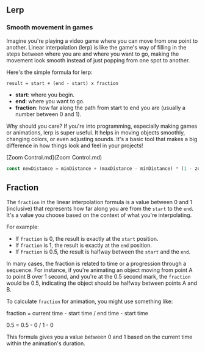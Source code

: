 ## Lerp

### Smooth movement in games

Imagine you're playing a video game where you can move from one point to another. Linear interpolation (lerp) is like the game's way of filling in the steps between where you are and where you want to go, making the movement look smooth instead of just popping from one spot to another.

Here's the simple formula for lerp:

```
result = start + (end - start) x fraction
```

- **start**: where you begin.
- **end**: where you want to go.
- **fraction**: how far along the path from start to end you are (usually a number between 0 and 1).

Why should you care? If you're into programming, especially making games or animations, lerp is super useful. It helps in moving objects smoothly, changing colors, or even adjusting sounds. It's a basic tool that makes a big difference in how things look and feel in your projects!

[Zoom Control.md](Zoom Control.md)

```js
const newDistance = minDistance + (maxDistance - minDistance) * (1 - zoomSelection);
```

## Fraction

The `fraction` in the linear interpolation formula is a value between 0 and 1 (inclusive) that represents how far along you are from the `start` to the `end`. It's a value you choose based on the context of what you're interpolating.

For example:

- If `fraction` is 0, the result is exactly at the `start` position.
- If `fraction` is 1, the result is exactly at the `end` position.
- If `fraction` is 0.5, the result is halfway between the `start` and the `end`.

In many cases, the fraction is related to time or a progression through a sequence. For instance, if you're animating an object moving from point A to point B over 1 second, and you're at the 0.5 second mark, the `fraction` would be 0.5, indicating the object should be halfway between points A and B.

To calculate `fraction` for animation, you might use something like:

fraction = current time - start time / end time - start time

0.5 = 0.5 - 0 / 1 - 0

This formula gives you a value between 0 and 1 based on the current time within the animation's duration.

<br>
